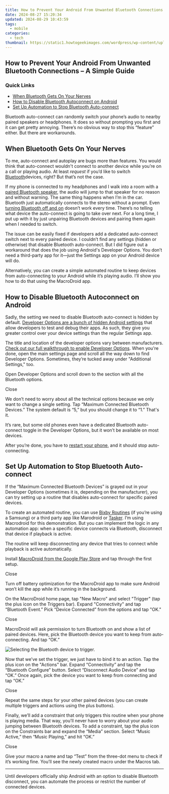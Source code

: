 ```yaml
---
title: How to Prevent Your Android From Unwanted Bluetooth Connections – A Simple Guide
date: 2024-08-27 15:20:34
updated: 2024-08-29 10:43:59
tags:
  - mobile
categories:
  - tech
thumbnail: https://static1.howtogeekimages.com/wordpress/wp-content/uploads/2024/06/a-phone-on-the-bluetooth-pairing-screen-and-the-bluetooth-icon-in-the-center.jpg
---
```


## How to Prevent Your Android From Unwanted Bluetooth Connections – A Simple Guide

### Quick Links

* [When Bluetooth Gets On Your Nerves](https://facebook-videos.techidaily.com/revolutionizing-tv-viewership-with-streamed-fb-events-for-2024/)
* [How to Disable Bluetooth Autoconnect on Android](https://pokemon-go-android.techidaily.com/in-2024-here-are-some-pro-tips-for-pokemon-go-pvp-battles-on-tecno-pova-6-pro-5g-drfone-by-drfone-virtual-android/)
* [Set Up Automation to Stop Bluetooth Auto-connect](https://android-location-track.techidaily.com/in-2024-solutions-to-spy-on-asus-rog-phone-8-with-and-without-jailbreak-drfone-by-drfone-virtual-android/)

 Bluetooth auto-connect can randomly switch your phone’s audio to nearby paired speakers or headphones. It does so without prompting you first and it can get pretty annoying. There’s no obvious way to stop this “feature” either. But there are workarounds.

##  When Bluetooth Gets On Your Nerves

 To me, auto-connect and autoplay are bugs more than features. You would think that auto-connect wouldn't connect to another device while you’re on a call or playing audio. At least _request_ if you’d like to switch [Bluetooth](https://article-posts.techidaily.com/2024-approved-insta-to-tik-integration-masterclass/)devices, right? But that’s not the case.

 If my phone is connected to my headphones and I walk into a room with a [paired Bluetooth speaker](https://win-solutions.techidaily.com/mastering-server-connection-resets-for-a-flawless-destiny-2-gaming-experience/), the audio will jump to that speaker for no reason and without warning. The same thing happens when I’m in the car. Bluetooth just automatically connects to the stereo without a prompt. Even [turning Bluetooth off and on](https://easy-unlock-android.techidaily.com/in-2024-can-i-bypass-a-forgotten-phone-password-of-oppo-find-x6-by-drfone-android/) doesn’t work every time. There’s no telling what device the auto-connect is going to take over next. For a long time, I put up with it by just unpairing Bluetooth devices and pairing them again when I needed to switch.

 The issue can be easily fixed if developers add a dedicated auto-connect switch next to every paired device. I couldn’t find any settings (hidden or otherwise) that disable Bluetooth auto-connect. But I did figure out a workaround that does the job using Android's Developer Options. You don’t need a third-party app for it—just the Settings app on your Android device will do.

 Alternatively, you can create a simple automated routine to keep devices from auto-connecting to your Android while it’s playing audio. I’ll show you how to do that using the MacroDroid app.

##  How to Disable Bluetooth Autoconnect on Android

 Sadly, the setting we need to disable Bluetooth auto-connect is hidden by default. [Developer Options are a bunch of hidden Android settings](https://youtube-docs.techidaily.com/approved-decode-your-youtube-preferences-with-these-6-fan-favorite-questionnaires/) that allow developers to test and debug their apps. As such, they give you greater control over your device settings than the regular Settings app.

 The title and location of the developer options vary between manufacturers. [Check out our full walkthrough to enable Developer Options](https://desktop-recording.techidaily.com/premium-video-capture-without-extras-for-2024/). When you're done, open the main settings page and scroll all the way down to find Developer Options. Sometimes, they’re tucked away under "Additional Settings," too.

 Open Developer Options and scroll down to the section with all the Bluetooth options.

Close 

 We don’t need to worry about all the technical options because we only want to change a single setting. Tap “Maximum Connected Bluetooth Devices.” The system default is “5,” but you should change it to “1.” That's it.

 It’s rare, but some old phones even have a dedicated Bluetooth auto-connect toggle in the Developer Options, but it won’t be available on most devices.

 After you’re done, you have to [restart your phone](https://location-fake.techidaily.com/3utools-virtual-location-not-working-on-apple-iphone-8-fix-now-drfone-by-drfone-virtual-ios/), and it should stop auto-connecting.

##  Set Up Automation to Stop Bluetooth Auto-connect

 If the “Maximum Connected Bluetooth Devices” is grayed out in your Developer Options (sometimes it is, depending on the manufacturer), you can try setting up a routine that disables auto-connect for specific paired devices.

 To create an automated routine, you can use [Bixby Routines](https://fox-helps.techidaily.com/new-in-2024-sleepy-sequences-examining-bedtime-story-video-adaptations/) (if you’re using a Samsung) or a third party app like Marodroid or [Tasker](https://phone-solutions.techidaily.com/avchd-on-motorola-moto-g14-convert-mts-for-motorola-moto-g14-by-aiseesoft-video-converter-play-mts-on-android/). I’m using Macrodroid for this demonstration. But you can implement the logic in any automation app: when a specific device connects via Bluetooth, disconnect that device if playback is active.

 The routine will keep disconnecting any device that tries to connect while playback is active automatically.

 Install [MacroDroid from the Google Play Store](https://www.anrdoezrs.net/links/3607085/type/dlg/sid/UUhtgUeUpU2003839/https://play.google.com/store/apps/details?id=com.arlosoft.macrodroid&hl=en) and tap through the first setup.

Close 

 Turn off battery optimization for the MacroDroid app to make sure Android won’t kill the app while it’s running in the background.

 On the MacroDroid home page, tap "New Macro" and select "Trigger" (tap the plus icon on the Triggers bar). Expand "Connectivity" and tap “Bluetooth Event.” Pick “Device Connected” from the options and tap "OK."

Close 

 MacroDroid will ask permission to turn Bluetooth on and show a list of paired devices. Here, pick the Bluetooth device you want to keep from auto-connecting. And tap “OK.”

![Selecting the Bluetooth device to trigger.](https://static1.howtogeekimages.com/wordpress/wp-content/uploads/2024/06/screenshot_2024-06-26-21-43-05-921_com-arlosoft-macrodroid.jpg) 

 Now that we’ve set the trigger, we just have to bind it to an action. Tap the plus icon on the "Actions" bar. Expand “Connectivity” and tap the “Bluetooth Configure” button. Select “Disconnect Audio Device” and tap “OK.” Once again, pick the device you want to keep from connecting and tap “OK.”

Close 

 Repeat the same steps for your other paired devices (you can create multiple triggers and actions using the plus buttons).

 Finally, we’ll add a constraint that only triggers this routine when your phone is playing media. That way, you’ll never have to worry about your audio jumping between Bluetooth devices. To add a constraint, tap the plus icon on the Constraints bar and expand the “Media” section. Select “Music Active,” then “Music Playing,” and hit “OK.”

Close 

 Give your macro a name and tap “Test” from the three-dot menu to check if it’s working fine. You’ll see the newly created macro under the Macros tab.

---

 Until developers officially ship Android with an option to disable Bluetooth disconnect, you can automate the process or restrict the number of connected devices.

<ins class="adsbygoogle"
     style="display:block"
     data-ad-format="autorelaxed"
     data-ad-client="ca-pub-7571918770474297"
     data-ad-slot="1223367746"></ins>



<ins class="adsbygoogle"
     style="display:block"
     data-ad-client="ca-pub-7571918770474297"
     data-ad-slot="8358498916"
     data-ad-format="auto"
     data-full-width-responsive="true"></ins>
